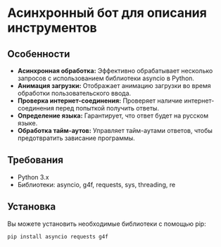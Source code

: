 # Асинхронный бот для описания инструментов

## Особенности

- **Асинхронная обработка:** Эффективно обрабатывает несколько запросов с использованием библиотеки asyncio в Python.
- **Анимация загрузки:** Отображает анимацию загрузки во время обработки пользовательского ввода.
- **Проверка интернет-соединения:** Проверяет наличие интернет-соединения перед попыткой получить ответы.
- **Определение языка:** Гарантирует, что ответ будет на русском языке.
- **Обработка тайм-аутов:** Управляет тайм-аутами ответов, чтобы предотвратить зависание программы.

## Требования

- Python 3.x
- Библиотеки: asyncio, g4f, requests, sys, threading, re

## Установка

Вы можете установить необходимые библиотеки с помощью pip:

```bash
pip install asyncio requests g4f
